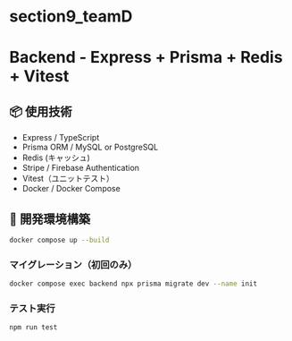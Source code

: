 # section9_teamD

# Backend - Express + Prisma + Redis + Vitest

## 📦 使用技術

- Express / TypeScript
- Prisma ORM / MySQL or PostgreSQL
- Redis (キャッシュ)
- Stripe / Firebase Authentication
- Vitest（ユニットテスト）
- Docker / Docker Compose

## 🚀 開発環境構築

```bash
docker compose up --build
```

### マイグレーション（初回のみ）

```bash
docker compose exec backend npx prisma migrate dev --name init
```

### テスト実行

```bash
npm run test
```
